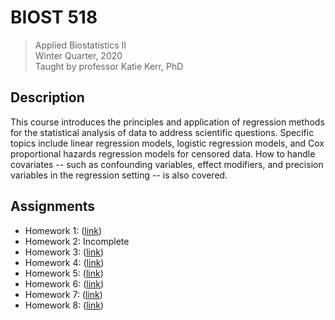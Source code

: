 BIOST 518
=========

> Applied Biostatistics II\
> Winter Quarter, 2020\
> Taught by professor Katie Kerr, PhD

## Description

This course introduces the principles and application of regression methods for
the statistical analysis of data to address scientific questions. Specific
topics include linear regression models, logistic regression models, and Cox
proportional hazards regression models for censored data. How to handle
covariates -- such as confounding variables, effect modifiers, and precision
variables in the regression setting -- is also covered.


## Assignments

 * Homework 1: ([link][1])
 * Homework 2: Incomplete
 * Homework 3: ([link][3])
 * Homework 4: ([link][4])
 * Homework 5: ([link][5])
 * Homework 6: ([link][6])
 * Homework 7: ([link][7])
 * Homework 8: ([link][8])


[1]: homework/hw01/
[3]: homework/hw03/
[4]: homework/hw04/
[5]: homework/hw05/
[6]: homework/hw06/
[7]: homework/hw07/
[8]: homework/hw08/
